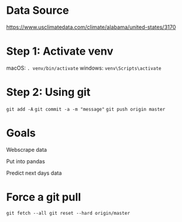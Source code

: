 # Data Source

https://www.usclimatedata.com/climate/alabama/united-states/3170


# Step 1: Activate venv
macOS: `. venv/bin/activate`
windows: `venv\Scripts\activate`

# Step 2: Using git
`git add -A`
`git commit -a -m "message"`
`git push origin master`


# Goals
Webscrape data

Put into pandas

Predict next days data

# Force a git pull
`
git fetch --all
git reset --hard origin/master
`
